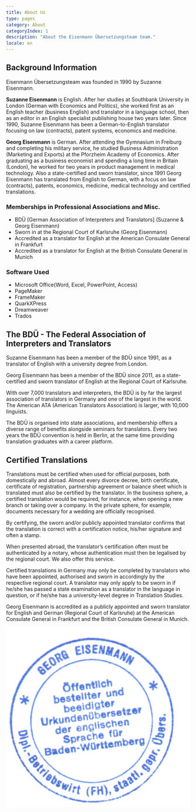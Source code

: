 ```yaml
---
title: About Us
type: pages
category: About
categoryIndex: 1
description: "About the Eisenmann Übersetzungsteam team."
locale: en
---
```


## Background Information
Eisenmann Übersetzungsteam was founded in 1990 by Suzanne Eisenmann.

**Suzanne Eisenmann** is English. After her studies at Southbank University in London (German with Economics and Politics), she worked first as an English teacher (business English) and translator in a language school, then as an editor in an English specialist publishing house two years later. Since 1990, Suzanne Eisenmann has been a German-to-English translator focusing on law (contracts), patent systems, economics and medicine.

**Georg Eisenmann** is German. After attending the Gymnasium in Freiburg and completing his military service, he studied Business Administration (Marketing and Exports) at the Pforzheim Academy of Economics. After graduating as a business economist and spending a long time in Britain (London), he worked for two years in product management in medical technology. Also a state-certified and sworn translator, since 1991 Georg Eisenmann has translated from English to German, with a focus on law (contracts), patents, economics, medicine, medical technology and certified translations.

### Memberships in Professional Associations and Misc.
- BDÜ [German Association of Interpreters and Translators] (Suzanne & Georg Eisenmann)
- Sworn in at the Regional Court of Karlsruhe (Georg Eisenmann)
- Accredited as a translator for English at the American Consulate General in Frankfurt
- Accredited as a translator for English at the British Consulate General in Munich

### Software Used
- Microsoft Office(Word, Excel, PowerPoint, Access)
- PageMaker
- FrameMaker
- QuarkXPress
- Dreamweaver
- Trados

## The BDÜ - The Federal Association of Interpreters and Translators
Suzanne Eisenmann has been a member of the BDÜ since 1991, as a translator of English with a university degree from London.

Georg Eisenmann has been a member of the BDÜ since 2011, as a state-certified and sworn translator of English at the Regional Court of Karlsruhe.

With over 7,000 translators and interpreters, the BDÜ is by far the largest association of translators in Germany and one of the largest in the world. The American ATA (American Translators Association) is larger, with 10,000 linguists.

The BDÜ is organised into state associations, and membership offers a diverse range of benefits alongside seminars for translators. Every two years the BDÜ convention is held in Berlin, at the same time providing translation graduates with a career platform.

## Certified Translations
Translations must be certified when used for official purposes, both domestically and abroad. Almost every divorce decree, birth certificate, certificate of registration, partnership agreement or balance sheet which is translated must also be certified by the translator. In the business sphere, a certified translation would be required, for instance, when opening a new branch or taking over a company. In the private sphere, for example, documents necessary for a wedding are officially recognised.

By certifying, the sworn and/or publicly appointed translator confirms that the translation is correct with a certification notice, his/her signature and often a stamp.

When presented abroad, the translator’s certification often must be authenticated by a notary, whose authentication must then be legalised by the regional court. We also offer this service.

Certified translations in Germany may only be completed by translators who have been appointed, authorised and sworn in accordingly by the respective regional court. A translator may only apply to be sworn in if he/she has passed a state examination as a translator in the language in question, or if he/she has a university-level degree in Translation Studies.

Georg Eisenmann is accredited as a publicly appointed and sworn translator for English and German (Regional Court of Karlsruhe) at the American Consulate General in Frankfurt and the British Consulate General in Munich.

![George Eisenmann Certification](./georg-cert.png)